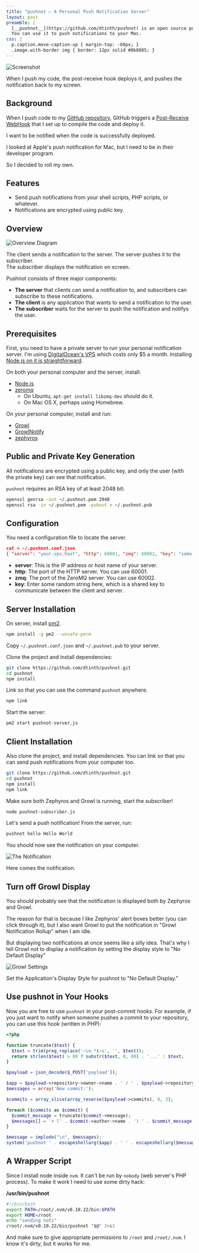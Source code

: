 ```yaml
---
title: "pushnot — A Personal Push Notification Server"
layout: post
preamble: |
  [__pushnot__](https://github.com/dtinth/pushnot) is an open source push notification server written in Node.js.
  You can use it to push notifications to your Mac.
css: |
  p.caption.move-caption-up { margin-top: -60px; }
  .image.with-border img { border: 12px solid #8b8685; }
---
```


<p class="image with-border"><img src="/images/pushnot-Screenshot2.png" alt="Screenshot"></p>
<p class="caption">When I push my code, the post-receive hook deploys it,
and pushes the notification back to my screen.</p>



Background
----------
When I push code to my [GitHub repository](https://github.com/dtinth/dark-facebook),
GitHub triggers a [Post-Receive WebHook](https://help.github.com/articles/post-receive-hooks) that I set up to compile the code and deploy it.

I want to be notified when the code is successfully deployed.

I looked at Apple's push notification for Mac,
but I need to be in their developer program.

So I decided to roll my own.


Features
--------

* Send push notifications from your shell scripts, PHP scripts, or whatever.
* Notifications are encrypted using public key.


Overview
--------

<p class="image"><img src="/images/pushnot.png" alt="Overview Diagram"></p>
<p class="caption">The client sends a notification to the server.
The server pushes it to the subscriber.<br>
The subscriber displays the notification on screen.</p>

Pushnot consists of three major components:

* __The server__ that clients can send a notification to, and subscribers can subscribe to these notifications.
* __The client__ is any application that wants to send a notification to the user.
* __The subscriber__ waits for the server to push the notification and notifys the user.




Prerequisites
-------------
First, you need to have a private server to run your personal notification server.
I'm using [DigitalOcean's VPS](https://www.digitalocean.com/)
which costs only $5 a month. Installing [Node.js on it is straightforward](https://www.digitalocean.com/community/articles/how-to-install-node-js-with-nvm-node-version-manager-on-a-vps).

On both your personal computer and the server, install:

* [Node.js](http://nodejs.org/)
* [zeromq](http://zeromq.org/)
  * On Ubuntu, `apt-get install libzmq-dev` should do it.
  * On Mac OS X, perhaps using Homebrew.

On your personal computer, install and run:

* [Growl](http://growl.info/)
* [GrowlNotify](http://growl.info/downloads)
* [zephyros](https://github.com/sdegutis/zephyros)


Public and Private Key Generation
---------------------------------
All notifications are encrypted using a public key,
and only the user (with the private key) can see that notification.

`pushnot` requires an RSA key of at least 2048 bit:

```bash
openssl genrsa -out ~/.pushnot.pem 2048
openssl rsa -in ~/.pushnot.pem -pubout > ~/.pushnot.pub
```


Configuration
-------------
You need a configuration file to locate the server.

```json
cat > ~/.pushnot.conf.json
{ "server": "your.vps.host", "http": 60001, "zmq": 60002, "key": "some random string" }
```

* __server__: This is the IP address or host name of your server.
* __http__: The port of the HTTP server. You can use 60001.
* __zmq__: The port of the ZeroMQ server. You can use 60002.
* __key__: Enter some random string here, which is a shared key to communicate between the client and server.



Server Installation
-------------------

On server, install [pm2](http://pm2.io/).

```bash
npm install -g pm2 --unsafe-perm
```

Copy `~/.pushnot.conf.json` and `~/.pushnot.pub` to your server.

Clone the project and install dependencies:

```bash
git clone https://github.com/dtinth/pushnot.git
cd pushnot
npm install
```

Link so that you can use the command `pushnot` anywhere.

```bash
npm link
```

Start the server:

```bash
pm2 start pushnot-server.js
```


Client Installation
-------------------

Also clone the project, and install dependencies.
You can link so that you can send push notifications from your computer too.

```bash
git clone https://github.com/dtinth/pushnot.git
cd pushnot
npm install
npm link
```

Make sure both Zephyros and Growl is running,
start the subscriber!

```bash
node pushnot-subscriber.js
```

Let's send a push notification!
From the server,
run:

```bash
pushnot hello Hello World
```

You should now see the notification on your computer.

<p class="image"><img src="/images/pushnot-Screenshot.png" alt="The Notification"></p>
<p class="caption move-caption-up">Here comes the notification.</p>



Turn off Growl Display
----------------------

You should probably see that the notification is displayed both by Zephyros and Growl.

The reason for that is because I like Zephyros' alert boxes better (you can click through it), but I also want Growl to put the notification in "Growl Notification Rollup" when I am idle.

But displaying two notifications at once seems like a silly idea. That's why I tell Growl not to display a notification by setting the display style to "No Default Display"

<p class="image"><img src="/images/pushnot-NoDefaultDisplay.png" alt="Growl Settings"></p>
<p class="caption move-caption-up">Set the Application's Display Style for pushnot to "No Default Display."</p>




Use pushnot in Your Hooks
-------------------------

Now you are free to use `pushnot` in your post-commit hooks.
For example,
if you just want to notify when someone pushes a commit to your repository,
you can use this hook (written in PHP):

```php
<?php

function truncate($text) {
  $text = trim(preg_replace('~\n.*$~s', '', $text));
  return strlen($text) > 80 ? substr($text, 0, 80) . '...' : $text;
}

$payload = json_decode($_POST['payload']);

$app = $payload->repository->owner->name . ' / ' . $payload->repository->name;
$messages = array('New commit:');

$commits = array_slice(array_reverse($payload->commits), 0, 3);

foreach ($commits as $commit) {
  $commit_message = truncate($commit->message);
  $messages[] = '+ (' . $commit->author->name . ') ' . $commit_message;
}

$message = implode("\n", $messages);
system('pushnot ' . escapeshellarg($app) . ' ' . escapeshellarg($message));
```

A Wrapper Script
----------------

Since I install node inside `nvm`. It can't be run by `nobody` (web server's PHP process). To make it work I need to use some dirty hack:

__/usr/bin/pushnot__

```bash
#!/bin/bash
export PATH=/root/.nvm/v0.10.22/bin:$PATH
export HOME=/root
echo "sending noti"
/root/.nvm/v0.10.22/bin/pushnot "$@" 2>&1
```

And make sure to give appropriate permissions to `/root` and `/root/.nvm`.
I know it's dirty, but it works for me.






